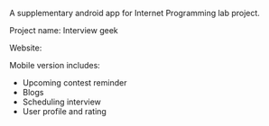 A supplementary android app for Internet Programming lab project.

Project name: Interview geek

Website: 


Mobile version includes:
- Upcoming contest reminder
- Blogs
- Scheduling interview
- User profile and rating
